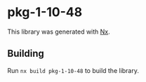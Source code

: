 # pkg-1-10-48

This library was generated with [Nx](https://nx.dev).

## Building

Run `nx build pkg-1-10-48` to build the library.
